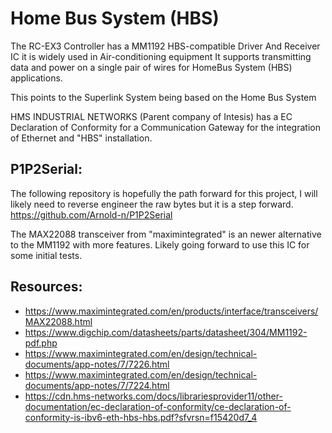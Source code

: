 # Home Bus System (HBS)  

The RC-EX3 Controller has a MM1192 HBS-compatible Driver And Receiver IC it is widely used in Air-conditioning equipment 
It supports transmitting data and power on a single pair of wires for HomeBus System (HBS) applications.

This points to the Superlink System being based on the Home Bus System

HMS INDUSTRIAL NETWORKS (Parent company of Intesis) has a EC Declaration of Conformity for a Communication Gateway for the integration of Ethernet and "HBS" installation.

P1P2Serial:
---------
The following repository is hopefully the path forward for this project, I will likely need to reverse engineer the raw bytes but it is a step forward.
https://github.com/Arnold-n/P1P2Serial

The MAX22088 transceiver from "maximintegrated" is an newer alternative to the MM1192 with more features. Likely going forward to use this IC for some initial tests.

Resources:
---------
* https://www.maximintegrated.com/en/products/interface/transceivers/MAX22088.html
* https://www.digchip.com/datasheets/parts/datasheet/304/MM1192-pdf.php
* https://www.maximintegrated.com/en/design/technical-documents/app-notes/7/7226.html
* https://www.maximintegrated.com/en/design/technical-documents/app-notes/7/7224.html
* https://cdn.hms-networks.com/docs/librariesprovider11/other-documentation/ec-declaration-of-conformity/ce-declaration-of-conformity-is-ibv6-eth-hbs-hbs.pdf?sfvrsn=f15420d7_4
